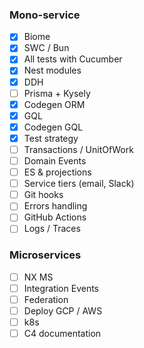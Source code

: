 ### Mono-service

- [x] Biome
- [x] SWC / Bun
- [x] All tests with Cucumber
- [x] Nest modules
- [x] DDH
- [ ] Prisma + Kysely
- [x] Codegen ORM
- [x] GQL
- [x] Codegen GQL
- [x] Test strategy
- [ ] Transactions / UnitOfWork
- [ ] Domain Events
- [ ] ES & projections
- [ ] Service tiers (email, Slack)
- [ ] Git hooks
- [ ] Errors handling
- [ ] GitHub Actions
- [ ] Logs / Traces

### Microservices

- [ ] NX MS
- [ ] Integration Events
- [ ] Federation
- [ ] Deploy GCP / AWS
- [ ] k8s
- [ ] C4 documentation
